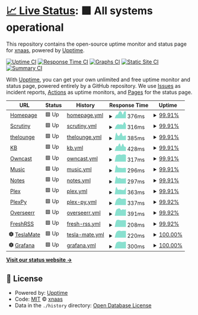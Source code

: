 # [📈 Live Status](https://status.xnaas.info): <!--live status--> **🟩 All systems operational**

This repository contains the open-source uptime monitor and status page for [xnaas](https://xnaas.info/), powered by [Upptime](https://github.com/upptime/upptime).

[![Uptime CI](https://github.com/xnaas/status/workflows/Uptime%20CI/badge.svg)](https://github.com/xnaas/status/actions?query=workflow%3A%22Uptime+CI%22)
[![Response Time CI](https://github.com/xnaas/status/workflows/Response%20Time%20CI/badge.svg)](https://github.com/xnaas/status/actions?query=workflow%3A%22Response+Time+CI%22)
[![Graphs CI](https://github.com/xnaas/status/workflows/Graphs%20CI/badge.svg)](https://github.com/xnaas/status/actions?query=workflow%3A%22Graphs+CI%22)
[![Static Site CI](https://github.com/xnaas/status/workflows/Static%20Site%20CI/badge.svg)](https://github.com/xnaas/status/actions?query=workflow%3A%22Static+Site+CI%22)
[![Summary CI](https://github.com/xnaas/status/workflows/Summary%20CI/badge.svg)](https://github.com/xnaas/status/actions?query=workflow%3A%22Summary+CI%22)

With [Upptime](https://upptime.js.org), you can get your own unlimited and free uptime monitor and status page, powered entirely by a GitHub repository. We use [Issues](https://github.com/xnaas/status/issues) as incident reports, [Actions](https://github.com/xnaas/status/actions) as uptime monitors, and [Pages](https://status.xnaas.info) for the status page.

<!--start: status pages-->
<!-- This summary is generated by Upptime (https://github.com/upptime/upptime) -->
<!-- Do not edit this manually, your changes will be overwritten -->
<!-- prettier-ignore -->
| URL | Status | History | Response Time | Uptime |
| --- | ------ | ------- | ------------- | ------ |
| <img alt="" src="https://favicons.githubusercontent.com/xnaas.info" height="13"> [Homepage](https://xnaas.info) | 🟩 Up | [homepage.yml](https://github.com/xnaas/status/commits/HEAD/history/homepage.yml) | <details><summary><img alt="Response time graph" src="./graphs/homepage/response-time-week.png" height="20"> 376ms</summary><br><a href="https://status.xnaas.info/history/homepage"><img alt="Response time 300" src="https://img.shields.io/endpoint?url=https%3A%2F%2Fraw.githubusercontent.com%2Fxnaas%2Fstatus%2FHEAD%2Fapi%2Fhomepage%2Fresponse-time.json"></a><br><a href="https://status.xnaas.info/history/homepage"><img alt="24-hour response time 509" src="https://img.shields.io/endpoint?url=https%3A%2F%2Fraw.githubusercontent.com%2Fxnaas%2Fstatus%2FHEAD%2Fapi%2Fhomepage%2Fresponse-time-day.json"></a><br><a href="https://status.xnaas.info/history/homepage"><img alt="7-day response time 376" src="https://img.shields.io/endpoint?url=https%3A%2F%2Fraw.githubusercontent.com%2Fxnaas%2Fstatus%2FHEAD%2Fapi%2Fhomepage%2Fresponse-time-week.json"></a><br><a href="https://status.xnaas.info/history/homepage"><img alt="30-day response time 295" src="https://img.shields.io/endpoint?url=https%3A%2F%2Fraw.githubusercontent.com%2Fxnaas%2Fstatus%2FHEAD%2Fapi%2Fhomepage%2Fresponse-time-month.json"></a><br><a href="https://status.xnaas.info/history/homepage"><img alt="1-year response time 300" src="https://img.shields.io/endpoint?url=https%3A%2F%2Fraw.githubusercontent.com%2Fxnaas%2Fstatus%2FHEAD%2Fapi%2Fhomepage%2Fresponse-time-year.json"></a></details> | <details><summary><a href="https://status.xnaas.info/history/homepage">99.91%</a></summary><a href="https://status.xnaas.info/history/homepage"><img alt="All-time uptime 99.96%" src="https://img.shields.io/endpoint?url=https%3A%2F%2Fraw.githubusercontent.com%2Fxnaas%2Fstatus%2FHEAD%2Fapi%2Fhomepage%2Fuptime.json"></a><br><a href="https://status.xnaas.info/history/homepage"><img alt="24-hour uptime 99.37%" src="https://img.shields.io/endpoint?url=https%3A%2F%2Fraw.githubusercontent.com%2Fxnaas%2Fstatus%2FHEAD%2Fapi%2Fhomepage%2Fuptime-day.json"></a><br><a href="https://status.xnaas.info/history/homepage"><img alt="7-day uptime 99.91%" src="https://img.shields.io/endpoint?url=https%3A%2F%2Fraw.githubusercontent.com%2Fxnaas%2Fstatus%2FHEAD%2Fapi%2Fhomepage%2Fuptime-week.json"></a><br><a href="https://status.xnaas.info/history/homepage"><img alt="30-day uptime 99.94%" src="https://img.shields.io/endpoint?url=https%3A%2F%2Fraw.githubusercontent.com%2Fxnaas%2Fstatus%2FHEAD%2Fapi%2Fhomepage%2Fuptime-month.json"></a><br><a href="https://status.xnaas.info/history/homepage"><img alt="1-year uptime 99.96%" src="https://img.shields.io/endpoint?url=https%3A%2F%2Fraw.githubusercontent.com%2Fxnaas%2Fstatus%2FHEAD%2Fapi%2Fhomepage%2Fuptime-year.json"></a></details>
| <img alt="" src="https://raw.githubusercontent.com/AnalogJ/scrutiny/master/webapp/frontend/src/favicon.ico" height="13"> [Scrutiny](https://drive-status.xnaas.info) | 🟩 Up | [scrutiny.yml](https://github.com/xnaas/status/commits/HEAD/history/scrutiny.yml) | <details><summary><img alt="Response time graph" src="./graphs/scrutiny/response-time-week.png" height="20"> 316ms</summary><br><a href="https://status.xnaas.info/history/scrutiny"><img alt="Response time 296" src="https://img.shields.io/endpoint?url=https%3A%2F%2Fraw.githubusercontent.com%2Fxnaas%2Fstatus%2FHEAD%2Fapi%2Fscrutiny%2Fresponse-time.json"></a><br><a href="https://status.xnaas.info/history/scrutiny"><img alt="24-hour response time 447" src="https://img.shields.io/endpoint?url=https%3A%2F%2Fraw.githubusercontent.com%2Fxnaas%2Fstatus%2FHEAD%2Fapi%2Fscrutiny%2Fresponse-time-day.json"></a><br><a href="https://status.xnaas.info/history/scrutiny"><img alt="7-day response time 316" src="https://img.shields.io/endpoint?url=https%3A%2F%2Fraw.githubusercontent.com%2Fxnaas%2Fstatus%2FHEAD%2Fapi%2Fscrutiny%2Fresponse-time-week.json"></a><br><a href="https://status.xnaas.info/history/scrutiny"><img alt="30-day response time 295" src="https://img.shields.io/endpoint?url=https%3A%2F%2Fraw.githubusercontent.com%2Fxnaas%2Fstatus%2FHEAD%2Fapi%2Fscrutiny%2Fresponse-time-month.json"></a><br><a href="https://status.xnaas.info/history/scrutiny"><img alt="1-year response time 296" src="https://img.shields.io/endpoint?url=https%3A%2F%2Fraw.githubusercontent.com%2Fxnaas%2Fstatus%2FHEAD%2Fapi%2Fscrutiny%2Fresponse-time-year.json"></a></details> | <details><summary><a href="https://status.xnaas.info/history/scrutiny">99.91%</a></summary><a href="https://status.xnaas.info/history/scrutiny"><img alt="All-time uptime 99.98%" src="https://img.shields.io/endpoint?url=https%3A%2F%2Fraw.githubusercontent.com%2Fxnaas%2Fstatus%2FHEAD%2Fapi%2Fscrutiny%2Fuptime.json"></a><br><a href="https://status.xnaas.info/history/scrutiny"><img alt="24-hour uptime 99.38%" src="https://img.shields.io/endpoint?url=https%3A%2F%2Fraw.githubusercontent.com%2Fxnaas%2Fstatus%2FHEAD%2Fapi%2Fscrutiny%2Fuptime-day.json"></a><br><a href="https://status.xnaas.info/history/scrutiny"><img alt="7-day uptime 99.91%" src="https://img.shields.io/endpoint?url=https%3A%2F%2Fraw.githubusercontent.com%2Fxnaas%2Fstatus%2FHEAD%2Fapi%2Fscrutiny%2Fuptime-week.json"></a><br><a href="https://status.xnaas.info/history/scrutiny"><img alt="30-day uptime 99.98%" src="https://img.shields.io/endpoint?url=https%3A%2F%2Fraw.githubusercontent.com%2Fxnaas%2Fstatus%2FHEAD%2Fapi%2Fscrutiny%2Fuptime-month.json"></a><br><a href="https://status.xnaas.info/history/scrutiny"><img alt="1-year uptime 99.98%" src="https://img.shields.io/endpoint?url=https%3A%2F%2Fraw.githubusercontent.com%2Fxnaas%2Fstatus%2FHEAD%2Fapi%2Fscrutiny%2Fuptime-year.json"></a></details>
| <img alt="" src="https://favicons.githubusercontent.com/irc.xnaas.info" height="13"> [thelounge](https://irc.xnaas.info) | 🟩 Up | [thelounge.yml](https://github.com/xnaas/status/commits/HEAD/history/thelounge.yml) | <details><summary><img alt="Response time graph" src="./graphs/thelounge/response-time-week.png" height="20"> 385ms</summary><br><a href="https://status.xnaas.info/history/thelounge"><img alt="Response time 297" src="https://img.shields.io/endpoint?url=https%3A%2F%2Fraw.githubusercontent.com%2Fxnaas%2Fstatus%2FHEAD%2Fapi%2Fthelounge%2Fresponse-time.json"></a><br><a href="https://status.xnaas.info/history/thelounge"><img alt="24-hour response time 581" src="https://img.shields.io/endpoint?url=https%3A%2F%2Fraw.githubusercontent.com%2Fxnaas%2Fstatus%2FHEAD%2Fapi%2Fthelounge%2Fresponse-time-day.json"></a><br><a href="https://status.xnaas.info/history/thelounge"><img alt="7-day response time 385" src="https://img.shields.io/endpoint?url=https%3A%2F%2Fraw.githubusercontent.com%2Fxnaas%2Fstatus%2FHEAD%2Fapi%2Fthelounge%2Fresponse-time-week.json"></a><br><a href="https://status.xnaas.info/history/thelounge"><img alt="30-day response time 285" src="https://img.shields.io/endpoint?url=https%3A%2F%2Fraw.githubusercontent.com%2Fxnaas%2Fstatus%2FHEAD%2Fapi%2Fthelounge%2Fresponse-time-month.json"></a><br><a href="https://status.xnaas.info/history/thelounge"><img alt="1-year response time 297" src="https://img.shields.io/endpoint?url=https%3A%2F%2Fraw.githubusercontent.com%2Fxnaas%2Fstatus%2FHEAD%2Fapi%2Fthelounge%2Fresponse-time-year.json"></a></details> | <details><summary><a href="https://status.xnaas.info/history/thelounge">99.91%</a></summary><a href="https://status.xnaas.info/history/thelounge"><img alt="All-time uptime 99.96%" src="https://img.shields.io/endpoint?url=https%3A%2F%2Fraw.githubusercontent.com%2Fxnaas%2Fstatus%2FHEAD%2Fapi%2Fthelounge%2Fuptime.json"></a><br><a href="https://status.xnaas.info/history/thelounge"><img alt="24-hour uptime 99.39%" src="https://img.shields.io/endpoint?url=https%3A%2F%2Fraw.githubusercontent.com%2Fxnaas%2Fstatus%2FHEAD%2Fapi%2Fthelounge%2Fuptime-day.json"></a><br><a href="https://status.xnaas.info/history/thelounge"><img alt="7-day uptime 99.91%" src="https://img.shields.io/endpoint?url=https%3A%2F%2Fraw.githubusercontent.com%2Fxnaas%2Fstatus%2FHEAD%2Fapi%2Fthelounge%2Fuptime-week.json"></a><br><a href="https://status.xnaas.info/history/thelounge"><img alt="30-day uptime 99.94%" src="https://img.shields.io/endpoint?url=https%3A%2F%2Fraw.githubusercontent.com%2Fxnaas%2Fstatus%2FHEAD%2Fapi%2Fthelounge%2Fuptime-month.json"></a><br><a href="https://status.xnaas.info/history/thelounge"><img alt="1-year uptime 99.96%" src="https://img.shields.io/endpoint?url=https%3A%2F%2Fraw.githubusercontent.com%2Fxnaas%2Fstatus%2FHEAD%2Fapi%2Fthelounge%2Fuptime-year.json"></a></details>
| <img alt="" src="https://favicons.githubusercontent.com/kb.xnaas.info" height="13"> [KB](https://kb.xnaas.info) | 🟩 Up | [kb.yml](https://github.com/xnaas/status/commits/HEAD/history/kb.yml) | <details><summary><img alt="Response time graph" src="./graphs/kb/response-time-week.png" height="20"> 428ms</summary><br><a href="https://status.xnaas.info/history/kb"><img alt="Response time 293" src="https://img.shields.io/endpoint?url=https%3A%2F%2Fraw.githubusercontent.com%2Fxnaas%2Fstatus%2FHEAD%2Fapi%2Fkb%2Fresponse-time.json"></a><br><a href="https://status.xnaas.info/history/kb"><img alt="24-hour response time 635" src="https://img.shields.io/endpoint?url=https%3A%2F%2Fraw.githubusercontent.com%2Fxnaas%2Fstatus%2FHEAD%2Fapi%2Fkb%2Fresponse-time-day.json"></a><br><a href="https://status.xnaas.info/history/kb"><img alt="7-day response time 428" src="https://img.shields.io/endpoint?url=https%3A%2F%2Fraw.githubusercontent.com%2Fxnaas%2Fstatus%2FHEAD%2Fapi%2Fkb%2Fresponse-time-week.json"></a><br><a href="https://status.xnaas.info/history/kb"><img alt="30-day response time 296" src="https://img.shields.io/endpoint?url=https%3A%2F%2Fraw.githubusercontent.com%2Fxnaas%2Fstatus%2FHEAD%2Fapi%2Fkb%2Fresponse-time-month.json"></a><br><a href="https://status.xnaas.info/history/kb"><img alt="1-year response time 293" src="https://img.shields.io/endpoint?url=https%3A%2F%2Fraw.githubusercontent.com%2Fxnaas%2Fstatus%2FHEAD%2Fapi%2Fkb%2Fresponse-time-year.json"></a></details> | <details><summary><a href="https://status.xnaas.info/history/kb">99.91%</a></summary><a href="https://status.xnaas.info/history/kb"><img alt="All-time uptime 99.96%" src="https://img.shields.io/endpoint?url=https%3A%2F%2Fraw.githubusercontent.com%2Fxnaas%2Fstatus%2FHEAD%2Fapi%2Fkb%2Fuptime.json"></a><br><a href="https://status.xnaas.info/history/kb"><img alt="24-hour uptime 99.39%" src="https://img.shields.io/endpoint?url=https%3A%2F%2Fraw.githubusercontent.com%2Fxnaas%2Fstatus%2FHEAD%2Fapi%2Fkb%2Fuptime-day.json"></a><br><a href="https://status.xnaas.info/history/kb"><img alt="7-day uptime 99.91%" src="https://img.shields.io/endpoint?url=https%3A%2F%2Fraw.githubusercontent.com%2Fxnaas%2Fstatus%2FHEAD%2Fapi%2Fkb%2Fuptime-week.json"></a><br><a href="https://status.xnaas.info/history/kb"><img alt="30-day uptime 99.94%" src="https://img.shields.io/endpoint?url=https%3A%2F%2Fraw.githubusercontent.com%2Fxnaas%2Fstatus%2FHEAD%2Fapi%2Fkb%2Fuptime-month.json"></a><br><a href="https://status.xnaas.info/history/kb"><img alt="1-year uptime 99.96%" src="https://img.shields.io/endpoint?url=https%3A%2F%2Fraw.githubusercontent.com%2Fxnaas%2Fstatus%2FHEAD%2Fapi%2Fkb%2Fuptime-year.json"></a></details>
| <img alt="" src="https://favicons.githubusercontent.com/live.xnaas.info" height="13"> [Owncast](https://live.xnaas.info) | 🟩 Up | [owncast.yml](https://github.com/xnaas/status/commits/HEAD/history/owncast.yml) | <details><summary><img alt="Response time graph" src="./graphs/owncast/response-time-week.png" height="20"> 317ms</summary><br><a href="https://status.xnaas.info/history/owncast"><img alt="Response time 242" src="https://img.shields.io/endpoint?url=https%3A%2F%2Fraw.githubusercontent.com%2Fxnaas%2Fstatus%2FHEAD%2Fapi%2Fowncast%2Fresponse-time.json"></a><br><a href="https://status.xnaas.info/history/owncast"><img alt="24-hour response time 490" src="https://img.shields.io/endpoint?url=https%3A%2F%2Fraw.githubusercontent.com%2Fxnaas%2Fstatus%2FHEAD%2Fapi%2Fowncast%2Fresponse-time-day.json"></a><br><a href="https://status.xnaas.info/history/owncast"><img alt="7-day response time 317" src="https://img.shields.io/endpoint?url=https%3A%2F%2Fraw.githubusercontent.com%2Fxnaas%2Fstatus%2FHEAD%2Fapi%2Fowncast%2Fresponse-time-week.json"></a><br><a href="https://status.xnaas.info/history/owncast"><img alt="30-day response time 247" src="https://img.shields.io/endpoint?url=https%3A%2F%2Fraw.githubusercontent.com%2Fxnaas%2Fstatus%2FHEAD%2Fapi%2Fowncast%2Fresponse-time-month.json"></a><br><a href="https://status.xnaas.info/history/owncast"><img alt="1-year response time 242" src="https://img.shields.io/endpoint?url=https%3A%2F%2Fraw.githubusercontent.com%2Fxnaas%2Fstatus%2FHEAD%2Fapi%2Fowncast%2Fresponse-time-year.json"></a></details> | <details><summary><a href="https://status.xnaas.info/history/owncast">99.91%</a></summary><a href="https://status.xnaas.info/history/owncast"><img alt="All-time uptime 99.96%" src="https://img.shields.io/endpoint?url=https%3A%2F%2Fraw.githubusercontent.com%2Fxnaas%2Fstatus%2FHEAD%2Fapi%2Fowncast%2Fuptime.json"></a><br><a href="https://status.xnaas.info/history/owncast"><img alt="24-hour uptime 99.40%" src="https://img.shields.io/endpoint?url=https%3A%2F%2Fraw.githubusercontent.com%2Fxnaas%2Fstatus%2FHEAD%2Fapi%2Fowncast%2Fuptime-day.json"></a><br><a href="https://status.xnaas.info/history/owncast"><img alt="7-day uptime 99.91%" src="https://img.shields.io/endpoint?url=https%3A%2F%2Fraw.githubusercontent.com%2Fxnaas%2Fstatus%2FHEAD%2Fapi%2Fowncast%2Fuptime-week.json"></a><br><a href="https://status.xnaas.info/history/owncast"><img alt="30-day uptime 99.94%" src="https://img.shields.io/endpoint?url=https%3A%2F%2Fraw.githubusercontent.com%2Fxnaas%2Fstatus%2FHEAD%2Fapi%2Fowncast%2Fuptime-month.json"></a><br><a href="https://status.xnaas.info/history/owncast"><img alt="1-year uptime 99.96%" src="https://img.shields.io/endpoint?url=https%3A%2F%2Fraw.githubusercontent.com%2Fxnaas%2Fstatus%2FHEAD%2Fapi%2Fowncast%2Fuptime-year.json"></a></details>
| <img alt="" src="https://raw.githubusercontent.com/navidrome/navidrome/master/resources/logo-192x192.png" height="13"> [Music](https://music.xnaas.info) | 🟩 Up | [music.yml](https://github.com/xnaas/status/commits/HEAD/history/music.yml) | <details><summary><img alt="Response time graph" src="./graphs/music/response-time-week.png" height="20"> 296ms</summary><br><a href="https://status.xnaas.info/history/music"><img alt="Response time 286" src="https://img.shields.io/endpoint?url=https%3A%2F%2Fraw.githubusercontent.com%2Fxnaas%2Fstatus%2FHEAD%2Fapi%2Fmusic%2Fresponse-time.json"></a><br><a href="https://status.xnaas.info/history/music"><img alt="24-hour response time 225" src="https://img.shields.io/endpoint?url=https%3A%2F%2Fraw.githubusercontent.com%2Fxnaas%2Fstatus%2FHEAD%2Fapi%2Fmusic%2Fresponse-time-day.json"></a><br><a href="https://status.xnaas.info/history/music"><img alt="7-day response time 296" src="https://img.shields.io/endpoint?url=https%3A%2F%2Fraw.githubusercontent.com%2Fxnaas%2Fstatus%2FHEAD%2Fapi%2Fmusic%2Fresponse-time-week.json"></a><br><a href="https://status.xnaas.info/history/music"><img alt="30-day response time 276" src="https://img.shields.io/endpoint?url=https%3A%2F%2Fraw.githubusercontent.com%2Fxnaas%2Fstatus%2FHEAD%2Fapi%2Fmusic%2Fresponse-time-month.json"></a><br><a href="https://status.xnaas.info/history/music"><img alt="1-year response time 286" src="https://img.shields.io/endpoint?url=https%3A%2F%2Fraw.githubusercontent.com%2Fxnaas%2Fstatus%2FHEAD%2Fapi%2Fmusic%2Fresponse-time-year.json"></a></details> | <details><summary><a href="https://status.xnaas.info/history/music">99.91%</a></summary><a href="https://status.xnaas.info/history/music"><img alt="All-time uptime 99.96%" src="https://img.shields.io/endpoint?url=https%3A%2F%2Fraw.githubusercontent.com%2Fxnaas%2Fstatus%2FHEAD%2Fapi%2Fmusic%2Fuptime.json"></a><br><a href="https://status.xnaas.info/history/music"><img alt="24-hour uptime 99.40%" src="https://img.shields.io/endpoint?url=https%3A%2F%2Fraw.githubusercontent.com%2Fxnaas%2Fstatus%2FHEAD%2Fapi%2Fmusic%2Fuptime-day.json"></a><br><a href="https://status.xnaas.info/history/music"><img alt="7-day uptime 99.91%" src="https://img.shields.io/endpoint?url=https%3A%2F%2Fraw.githubusercontent.com%2Fxnaas%2Fstatus%2FHEAD%2Fapi%2Fmusic%2Fuptime-week.json"></a><br><a href="https://status.xnaas.info/history/music"><img alt="30-day uptime 99.94%" src="https://img.shields.io/endpoint?url=https%3A%2F%2Fraw.githubusercontent.com%2Fxnaas%2Fstatus%2FHEAD%2Fapi%2Fmusic%2Fuptime-month.json"></a><br><a href="https://status.xnaas.info/history/music"><img alt="1-year uptime 99.96%" src="https://img.shields.io/endpoint?url=https%3A%2F%2Fraw.githubusercontent.com%2Fxnaas%2Fstatus%2FHEAD%2Fapi%2Fmusic%2Fuptime-year.json"></a></details>
| <img alt="" src="https://raw.githubusercontent.com/laurent22/joplin/dev/Assets/SquareIcon512.png" height="13"> [Notes](https://notes.xnaas.info) | 🟩 Up | [notes.yml](https://github.com/xnaas/status/commits/HEAD/history/notes.yml) | <details><summary><img alt="Response time graph" src="./graphs/notes/response-time-week.png" height="20"> 297ms</summary><br><a href="https://status.xnaas.info/history/notes"><img alt="Response time 284" src="https://img.shields.io/endpoint?url=https%3A%2F%2Fraw.githubusercontent.com%2Fxnaas%2Fstatus%2FHEAD%2Fapi%2Fnotes%2Fresponse-time.json"></a><br><a href="https://status.xnaas.info/history/notes"><img alt="24-hour response time 235" src="https://img.shields.io/endpoint?url=https%3A%2F%2Fraw.githubusercontent.com%2Fxnaas%2Fstatus%2FHEAD%2Fapi%2Fnotes%2Fresponse-time-day.json"></a><br><a href="https://status.xnaas.info/history/notes"><img alt="7-day response time 297" src="https://img.shields.io/endpoint?url=https%3A%2F%2Fraw.githubusercontent.com%2Fxnaas%2Fstatus%2FHEAD%2Fapi%2Fnotes%2Fresponse-time-week.json"></a><br><a href="https://status.xnaas.info/history/notes"><img alt="30-day response time 283" src="https://img.shields.io/endpoint?url=https%3A%2F%2Fraw.githubusercontent.com%2Fxnaas%2Fstatus%2FHEAD%2Fapi%2Fnotes%2Fresponse-time-month.json"></a><br><a href="https://status.xnaas.info/history/notes"><img alt="1-year response time 284" src="https://img.shields.io/endpoint?url=https%3A%2F%2Fraw.githubusercontent.com%2Fxnaas%2Fstatus%2FHEAD%2Fapi%2Fnotes%2Fresponse-time-year.json"></a></details> | <details><summary><a href="https://status.xnaas.info/history/notes">99.91%</a></summary><a href="https://status.xnaas.info/history/notes"><img alt="All-time uptime 99.96%" src="https://img.shields.io/endpoint?url=https%3A%2F%2Fraw.githubusercontent.com%2Fxnaas%2Fstatus%2FHEAD%2Fapi%2Fnotes%2Fuptime.json"></a><br><a href="https://status.xnaas.info/history/notes"><img alt="24-hour uptime 99.40%" src="https://img.shields.io/endpoint?url=https%3A%2F%2Fraw.githubusercontent.com%2Fxnaas%2Fstatus%2FHEAD%2Fapi%2Fnotes%2Fuptime-day.json"></a><br><a href="https://status.xnaas.info/history/notes"><img alt="7-day uptime 99.91%" src="https://img.shields.io/endpoint?url=https%3A%2F%2Fraw.githubusercontent.com%2Fxnaas%2Fstatus%2FHEAD%2Fapi%2Fnotes%2Fuptime-week.json"></a><br><a href="https://status.xnaas.info/history/notes"><img alt="30-day uptime 99.94%" src="https://img.shields.io/endpoint?url=https%3A%2F%2Fraw.githubusercontent.com%2Fxnaas%2Fstatus%2FHEAD%2Fapi%2Fnotes%2Fuptime-month.json"></a><br><a href="https://status.xnaas.info/history/notes"><img alt="1-year uptime 99.96%" src="https://img.shields.io/endpoint?url=https%3A%2F%2Fraw.githubusercontent.com%2Fxnaas%2Fstatus%2FHEAD%2Fapi%2Fnotes%2Fuptime-year.json"></a></details>
| <img alt="" src="https://www.plex.tv/wp-content/themes/plex/assets/img/favicons/favicon-16x16.png" height="13"> [Plex](https://plex.xnaas.info) | 🟩 Up | [plex.yml](https://github.com/xnaas/status/commits/HEAD/history/plex.yml) | <details><summary><img alt="Response time graph" src="./graphs/plex/response-time-week.png" height="20"> 363ms</summary><br><a href="https://status.xnaas.info/history/plex"><img alt="Response time 261" src="https://img.shields.io/endpoint?url=https%3A%2F%2Fraw.githubusercontent.com%2Fxnaas%2Fstatus%2FHEAD%2Fapi%2Fplex%2Fresponse-time.json"></a><br><a href="https://status.xnaas.info/history/plex"><img alt="24-hour response time 565" src="https://img.shields.io/endpoint?url=https%3A%2F%2Fraw.githubusercontent.com%2Fxnaas%2Fstatus%2FHEAD%2Fapi%2Fplex%2Fresponse-time-day.json"></a><br><a href="https://status.xnaas.info/history/plex"><img alt="7-day response time 363" src="https://img.shields.io/endpoint?url=https%3A%2F%2Fraw.githubusercontent.com%2Fxnaas%2Fstatus%2FHEAD%2Fapi%2Fplex%2Fresponse-time-week.json"></a><br><a href="https://status.xnaas.info/history/plex"><img alt="30-day response time 273" src="https://img.shields.io/endpoint?url=https%3A%2F%2Fraw.githubusercontent.com%2Fxnaas%2Fstatus%2FHEAD%2Fapi%2Fplex%2Fresponse-time-month.json"></a><br><a href="https://status.xnaas.info/history/plex"><img alt="1-year response time 261" src="https://img.shields.io/endpoint?url=https%3A%2F%2Fraw.githubusercontent.com%2Fxnaas%2Fstatus%2FHEAD%2Fapi%2Fplex%2Fresponse-time-year.json"></a></details> | <details><summary><a href="https://status.xnaas.info/history/plex">99.91%</a></summary><a href="https://status.xnaas.info/history/plex"><img alt="All-time uptime 99.98%" src="https://img.shields.io/endpoint?url=https%3A%2F%2Fraw.githubusercontent.com%2Fxnaas%2Fstatus%2FHEAD%2Fapi%2Fplex%2Fuptime.json"></a><br><a href="https://status.xnaas.info/history/plex"><img alt="24-hour uptime 99.40%" src="https://img.shields.io/endpoint?url=https%3A%2F%2Fraw.githubusercontent.com%2Fxnaas%2Fstatus%2FHEAD%2Fapi%2Fplex%2Fuptime-day.json"></a><br><a href="https://status.xnaas.info/history/plex"><img alt="7-day uptime 99.91%" src="https://img.shields.io/endpoint?url=https%3A%2F%2Fraw.githubusercontent.com%2Fxnaas%2Fstatus%2FHEAD%2Fapi%2Fplex%2Fuptime-week.json"></a><br><a href="https://status.xnaas.info/history/plex"><img alt="30-day uptime 99.98%" src="https://img.shields.io/endpoint?url=https%3A%2F%2Fraw.githubusercontent.com%2Fxnaas%2Fstatus%2FHEAD%2Fapi%2Fplex%2Fuptime-month.json"></a><br><a href="https://status.xnaas.info/history/plex"><img alt="1-year uptime 99.98%" src="https://img.shields.io/endpoint?url=https%3A%2F%2Fraw.githubusercontent.com%2Fxnaas%2Fstatus%2FHEAD%2Fapi%2Fplex%2Fuptime-year.json"></a></details>
| <img alt="" src="https://favicons.githubusercontent.com/plexpy.xnaas.info" height="13"> [PlexPy](https://plexpy.xnaas.info) | 🟩 Up | [plex-py.yml](https://github.com/xnaas/status/commits/HEAD/history/plex-py.yml) | <details><summary><img alt="Response time graph" src="./graphs/plex-py/response-time-week.png" height="20"> 337ms</summary><br><a href="https://status.xnaas.info/history/plex-py"><img alt="Response time 353" src="https://img.shields.io/endpoint?url=https%3A%2F%2Fraw.githubusercontent.com%2Fxnaas%2Fstatus%2FHEAD%2Fapi%2Fplex-py%2Fresponse-time.json"></a><br><a href="https://status.xnaas.info/history/plex-py"><img alt="24-hour response time 267" src="https://img.shields.io/endpoint?url=https%3A%2F%2Fraw.githubusercontent.com%2Fxnaas%2Fstatus%2FHEAD%2Fapi%2Fplex-py%2Fresponse-time-day.json"></a><br><a href="https://status.xnaas.info/history/plex-py"><img alt="7-day response time 337" src="https://img.shields.io/endpoint?url=https%3A%2F%2Fraw.githubusercontent.com%2Fxnaas%2Fstatus%2FHEAD%2Fapi%2Fplex-py%2Fresponse-time-week.json"></a><br><a href="https://status.xnaas.info/history/plex-py"><img alt="30-day response time 334" src="https://img.shields.io/endpoint?url=https%3A%2F%2Fraw.githubusercontent.com%2Fxnaas%2Fstatus%2FHEAD%2Fapi%2Fplex-py%2Fresponse-time-month.json"></a><br><a href="https://status.xnaas.info/history/plex-py"><img alt="1-year response time 353" src="https://img.shields.io/endpoint?url=https%3A%2F%2Fraw.githubusercontent.com%2Fxnaas%2Fstatus%2FHEAD%2Fapi%2Fplex-py%2Fresponse-time-year.json"></a></details> | <details><summary><a href="https://status.xnaas.info/history/plex-py">99.92%</a></summary><a href="https://status.xnaas.info/history/plex-py"><img alt="All-time uptime 99.96%" src="https://img.shields.io/endpoint?url=https%3A%2F%2Fraw.githubusercontent.com%2Fxnaas%2Fstatus%2FHEAD%2Fapi%2Fplex-py%2Fuptime.json"></a><br><a href="https://status.xnaas.info/history/plex-py"><img alt="24-hour uptime 99.41%" src="https://img.shields.io/endpoint?url=https%3A%2F%2Fraw.githubusercontent.com%2Fxnaas%2Fstatus%2FHEAD%2Fapi%2Fplex-py%2Fuptime-day.json"></a><br><a href="https://status.xnaas.info/history/plex-py"><img alt="7-day uptime 99.92%" src="https://img.shields.io/endpoint?url=https%3A%2F%2Fraw.githubusercontent.com%2Fxnaas%2Fstatus%2FHEAD%2Fapi%2Fplex-py%2Fuptime-week.json"></a><br><a href="https://status.xnaas.info/history/plex-py"><img alt="30-day uptime 99.94%" src="https://img.shields.io/endpoint?url=https%3A%2F%2Fraw.githubusercontent.com%2Fxnaas%2Fstatus%2FHEAD%2Fapi%2Fplex-py%2Fuptime-month.json"></a><br><a href="https://status.xnaas.info/history/plex-py"><img alt="1-year uptime 99.96%" src="https://img.shields.io/endpoint?url=https%3A%2F%2Fraw.githubusercontent.com%2Fxnaas%2Fstatus%2FHEAD%2Fapi%2Fplex-py%2Fuptime-year.json"></a></details>
| <img alt="" src="https://favicons.githubusercontent.com/request.xnaas.info" height="13"> [Overseerr](https://request.xnaas.info) | 🟩 Up | [overseerr.yml](https://github.com/xnaas/status/commits/HEAD/history/overseerr.yml) | <details><summary><img alt="Response time graph" src="./graphs/overseerr/response-time-week.png" height="20"> 391ms</summary><br><a href="https://status.xnaas.info/history/overseerr"><img alt="Response time 392" src="https://img.shields.io/endpoint?url=https%3A%2F%2Fraw.githubusercontent.com%2Fxnaas%2Fstatus%2FHEAD%2Fapi%2Foverseerr%2Fresponse-time.json"></a><br><a href="https://status.xnaas.info/history/overseerr"><img alt="24-hour response time 316" src="https://img.shields.io/endpoint?url=https%3A%2F%2Fraw.githubusercontent.com%2Fxnaas%2Fstatus%2FHEAD%2Fapi%2Foverseerr%2Fresponse-time-day.json"></a><br><a href="https://status.xnaas.info/history/overseerr"><img alt="7-day response time 391" src="https://img.shields.io/endpoint?url=https%3A%2F%2Fraw.githubusercontent.com%2Fxnaas%2Fstatus%2FHEAD%2Fapi%2Foverseerr%2Fresponse-time-week.json"></a><br><a href="https://status.xnaas.info/history/overseerr"><img alt="30-day response time 372" src="https://img.shields.io/endpoint?url=https%3A%2F%2Fraw.githubusercontent.com%2Fxnaas%2Fstatus%2FHEAD%2Fapi%2Foverseerr%2Fresponse-time-month.json"></a><br><a href="https://status.xnaas.info/history/overseerr"><img alt="1-year response time 392" src="https://img.shields.io/endpoint?url=https%3A%2F%2Fraw.githubusercontent.com%2Fxnaas%2Fstatus%2FHEAD%2Fapi%2Foverseerr%2Fresponse-time-year.json"></a></details> | <details><summary><a href="https://status.xnaas.info/history/overseerr">99.92%</a></summary><a href="https://status.xnaas.info/history/overseerr"><img alt="All-time uptime 99.96%" src="https://img.shields.io/endpoint?url=https%3A%2F%2Fraw.githubusercontent.com%2Fxnaas%2Fstatus%2FHEAD%2Fapi%2Foverseerr%2Fuptime.json"></a><br><a href="https://status.xnaas.info/history/overseerr"><img alt="24-hour uptime 99.41%" src="https://img.shields.io/endpoint?url=https%3A%2F%2Fraw.githubusercontent.com%2Fxnaas%2Fstatus%2FHEAD%2Fapi%2Foverseerr%2Fuptime-day.json"></a><br><a href="https://status.xnaas.info/history/overseerr"><img alt="7-day uptime 99.92%" src="https://img.shields.io/endpoint?url=https%3A%2F%2Fraw.githubusercontent.com%2Fxnaas%2Fstatus%2FHEAD%2Fapi%2Foverseerr%2Fuptime-week.json"></a><br><a href="https://status.xnaas.info/history/overseerr"><img alt="30-day uptime 99.94%" src="https://img.shields.io/endpoint?url=https%3A%2F%2Fraw.githubusercontent.com%2Fxnaas%2Fstatus%2FHEAD%2Fapi%2Foverseerr%2Fuptime-month.json"></a><br><a href="https://status.xnaas.info/history/overseerr"><img alt="1-year uptime 99.96%" src="https://img.shields.io/endpoint?url=https%3A%2F%2Fraw.githubusercontent.com%2Fxnaas%2Fstatus%2FHEAD%2Fapi%2Foverseerr%2Fuptime-year.json"></a></details>
| <img alt="" src="https://favicons.githubusercontent.com/rss.xnaas.info" height="13"> [FreshRSS](https://rss.xnaas.info) | 🟩 Up | [fresh-rss.yml](https://github.com/xnaas/status/commits/HEAD/history/fresh-rss.yml) | <details><summary><img alt="Response time graph" src="./graphs/fresh-rss/response-time-week.png" height="20"> 208ms</summary><br><a href="https://status.xnaas.info/history/fresh-rss"><img alt="Response time 212" src="https://img.shields.io/endpoint?url=https%3A%2F%2Fraw.githubusercontent.com%2Fxnaas%2Fstatus%2FHEAD%2Fapi%2Ffresh-rss%2Fresponse-time.json"></a><br><a href="https://status.xnaas.info/history/fresh-rss"><img alt="24-hour response time 175" src="https://img.shields.io/endpoint?url=https%3A%2F%2Fraw.githubusercontent.com%2Fxnaas%2Fstatus%2FHEAD%2Fapi%2Ffresh-rss%2Fresponse-time-day.json"></a><br><a href="https://status.xnaas.info/history/fresh-rss"><img alt="7-day response time 208" src="https://img.shields.io/endpoint?url=https%3A%2F%2Fraw.githubusercontent.com%2Fxnaas%2Fstatus%2FHEAD%2Fapi%2Ffresh-rss%2Fresponse-time-week.json"></a><br><a href="https://status.xnaas.info/history/fresh-rss"><img alt="30-day response time 207" src="https://img.shields.io/endpoint?url=https%3A%2F%2Fraw.githubusercontent.com%2Fxnaas%2Fstatus%2FHEAD%2Fapi%2Ffresh-rss%2Fresponse-time-month.json"></a><br><a href="https://status.xnaas.info/history/fresh-rss"><img alt="1-year response time 212" src="https://img.shields.io/endpoint?url=https%3A%2F%2Fraw.githubusercontent.com%2Fxnaas%2Fstatus%2FHEAD%2Fapi%2Ffresh-rss%2Fresponse-time-year.json"></a></details> | <details><summary><a href="https://status.xnaas.info/history/fresh-rss">99.92%</a></summary><a href="https://status.xnaas.info/history/fresh-rss"><img alt="All-time uptime 99.96%" src="https://img.shields.io/endpoint?url=https%3A%2F%2Fraw.githubusercontent.com%2Fxnaas%2Fstatus%2FHEAD%2Fapi%2Ffresh-rss%2Fuptime.json"></a><br><a href="https://status.xnaas.info/history/fresh-rss"><img alt="24-hour uptime 99.41%" src="https://img.shields.io/endpoint?url=https%3A%2F%2Fraw.githubusercontent.com%2Fxnaas%2Fstatus%2FHEAD%2Fapi%2Ffresh-rss%2Fuptime-day.json"></a><br><a href="https://status.xnaas.info/history/fresh-rss"><img alt="7-day uptime 99.92%" src="https://img.shields.io/endpoint?url=https%3A%2F%2Fraw.githubusercontent.com%2Fxnaas%2Fstatus%2FHEAD%2Fapi%2Ffresh-rss%2Fuptime-week.json"></a><br><a href="https://status.xnaas.info/history/fresh-rss"><img alt="30-day uptime 99.94%" src="https://img.shields.io/endpoint?url=https%3A%2F%2Fraw.githubusercontent.com%2Fxnaas%2Fstatus%2FHEAD%2Fapi%2Ffresh-rss%2Fuptime-month.json"></a><br><a href="https://status.xnaas.info/history/fresh-rss"><img alt="1-year uptime 99.96%" src="https://img.shields.io/endpoint?url=https%3A%2F%2Fraw.githubusercontent.com%2Fxnaas%2Fstatus%2FHEAD%2Fapi%2Ffresh-rss%2Fuptime-year.json"></a></details>
| <img alt="" src="https://raw.githubusercontent.com/adriankumpf/teslamate/master/assets/static/favicon-16x16.png" height="13"> [TeslaMate](https://tesla.xnaas.info) | 🟩 Up | [tesla-mate.yml](https://github.com/xnaas/status/commits/HEAD/history/tesla-mate.yml) | <details><summary><img alt="Response time graph" src="./graphs/tesla-mate/response-time-week.png" height="20"> 220ms</summary><br><a href="https://status.xnaas.info/history/tesla-mate"><img alt="Response time 215" src="https://img.shields.io/endpoint?url=https%3A%2F%2Fraw.githubusercontent.com%2Fxnaas%2Fstatus%2FHEAD%2Fapi%2Ftesla-mate%2Fresponse-time.json"></a><br><a href="https://status.xnaas.info/history/tesla-mate"><img alt="24-hour response time 224" src="https://img.shields.io/endpoint?url=https%3A%2F%2Fraw.githubusercontent.com%2Fxnaas%2Fstatus%2FHEAD%2Fapi%2Ftesla-mate%2Fresponse-time-day.json"></a><br><a href="https://status.xnaas.info/history/tesla-mate"><img alt="7-day response time 220" src="https://img.shields.io/endpoint?url=https%3A%2F%2Fraw.githubusercontent.com%2Fxnaas%2Fstatus%2FHEAD%2Fapi%2Ftesla-mate%2Fresponse-time-week.json"></a><br><a href="https://status.xnaas.info/history/tesla-mate"><img alt="30-day response time 215" src="https://img.shields.io/endpoint?url=https%3A%2F%2Fraw.githubusercontent.com%2Fxnaas%2Fstatus%2FHEAD%2Fapi%2Ftesla-mate%2Fresponse-time-month.json"></a><br><a href="https://status.xnaas.info/history/tesla-mate"><img alt="1-year response time 215" src="https://img.shields.io/endpoint?url=https%3A%2F%2Fraw.githubusercontent.com%2Fxnaas%2Fstatus%2FHEAD%2Fapi%2Ftesla-mate%2Fresponse-time-year.json"></a></details> | <details><summary><a href="https://status.xnaas.info/history/tesla-mate">100.00%</a></summary><a href="https://status.xnaas.info/history/tesla-mate"><img alt="All-time uptime 100.00%" src="https://img.shields.io/endpoint?url=https%3A%2F%2Fraw.githubusercontent.com%2Fxnaas%2Fstatus%2FHEAD%2Fapi%2Ftesla-mate%2Fuptime.json"></a><br><a href="https://status.xnaas.info/history/tesla-mate"><img alt="24-hour uptime 100.00%" src="https://img.shields.io/endpoint?url=https%3A%2F%2Fraw.githubusercontent.com%2Fxnaas%2Fstatus%2FHEAD%2Fapi%2Ftesla-mate%2Fuptime-day.json"></a><br><a href="https://status.xnaas.info/history/tesla-mate"><img alt="7-day uptime 100.00%" src="https://img.shields.io/endpoint?url=https%3A%2F%2Fraw.githubusercontent.com%2Fxnaas%2Fstatus%2FHEAD%2Fapi%2Ftesla-mate%2Fuptime-week.json"></a><br><a href="https://status.xnaas.info/history/tesla-mate"><img alt="30-day uptime 100.00%" src="https://img.shields.io/endpoint?url=https%3A%2F%2Fraw.githubusercontent.com%2Fxnaas%2Fstatus%2FHEAD%2Fapi%2Ftesla-mate%2Fuptime-month.json"></a><br><a href="https://status.xnaas.info/history/tesla-mate"><img alt="1-year uptime 100.00%" src="https://img.shields.io/endpoint?url=https%3A%2F%2Fraw.githubusercontent.com%2Fxnaas%2Fstatus%2FHEAD%2Fapi%2Ftesla-mate%2Fuptime-year.json"></a></details>
| <img alt="" src="https://raw.githubusercontent.com/adriankumpf/teslamate/master/assets/static/favicon-16x16.png" height="13"> [Grafana](https://teslag.xnaas.info) | 🟩 Up | [grafana.yml](https://github.com/xnaas/status/commits/HEAD/history/grafana.yml) | <details><summary><img alt="Response time graph" src="./graphs/grafana/response-time-week.png" height="20"> 300ms</summary><br><a href="https://status.xnaas.info/history/grafana"><img alt="Response time 278" src="https://img.shields.io/endpoint?url=https%3A%2F%2Fraw.githubusercontent.com%2Fxnaas%2Fstatus%2FHEAD%2Fapi%2Fgrafana%2Fresponse-time.json"></a><br><a href="https://status.xnaas.info/history/grafana"><img alt="24-hour response time 312" src="https://img.shields.io/endpoint?url=https%3A%2F%2Fraw.githubusercontent.com%2Fxnaas%2Fstatus%2FHEAD%2Fapi%2Fgrafana%2Fresponse-time-day.json"></a><br><a href="https://status.xnaas.info/history/grafana"><img alt="7-day response time 300" src="https://img.shields.io/endpoint?url=https%3A%2F%2Fraw.githubusercontent.com%2Fxnaas%2Fstatus%2FHEAD%2Fapi%2Fgrafana%2Fresponse-time-week.json"></a><br><a href="https://status.xnaas.info/history/grafana"><img alt="30-day response time 273" src="https://img.shields.io/endpoint?url=https%3A%2F%2Fraw.githubusercontent.com%2Fxnaas%2Fstatus%2FHEAD%2Fapi%2Fgrafana%2Fresponse-time-month.json"></a><br><a href="https://status.xnaas.info/history/grafana"><img alt="1-year response time 278" src="https://img.shields.io/endpoint?url=https%3A%2F%2Fraw.githubusercontent.com%2Fxnaas%2Fstatus%2FHEAD%2Fapi%2Fgrafana%2Fresponse-time-year.json"></a></details> | <details><summary><a href="https://status.xnaas.info/history/grafana">100.00%</a></summary><a href="https://status.xnaas.info/history/grafana"><img alt="All-time uptime 99.97%" src="https://img.shields.io/endpoint?url=https%3A%2F%2Fraw.githubusercontent.com%2Fxnaas%2Fstatus%2FHEAD%2Fapi%2Fgrafana%2Fuptime.json"></a><br><a href="https://status.xnaas.info/history/grafana"><img alt="24-hour uptime 100.00%" src="https://img.shields.io/endpoint?url=https%3A%2F%2Fraw.githubusercontent.com%2Fxnaas%2Fstatus%2FHEAD%2Fapi%2Fgrafana%2Fuptime-day.json"></a><br><a href="https://status.xnaas.info/history/grafana"><img alt="7-day uptime 100.00%" src="https://img.shields.io/endpoint?url=https%3A%2F%2Fraw.githubusercontent.com%2Fxnaas%2Fstatus%2FHEAD%2Fapi%2Fgrafana%2Fuptime-week.json"></a><br><a href="https://status.xnaas.info/history/grafana"><img alt="30-day uptime 99.96%" src="https://img.shields.io/endpoint?url=https%3A%2F%2Fraw.githubusercontent.com%2Fxnaas%2Fstatus%2FHEAD%2Fapi%2Fgrafana%2Fuptime-month.json"></a><br><a href="https://status.xnaas.info/history/grafana"><img alt="1-year uptime 99.97%" src="https://img.shields.io/endpoint?url=https%3A%2F%2Fraw.githubusercontent.com%2Fxnaas%2Fstatus%2FHEAD%2Fapi%2Fgrafana%2Fuptime-year.json"></a></details>

<!--end: status pages-->

[**Visit our status website →**](https://status.xnaas.info)

## 📄 License

- Powered by: [Upptime](https://github.com/upptime/upptime)
- Code: [MIT](./LICENSE) © [xnaas](https://xnaas.info/)
- Data in the `./history` directory: [Open Database License](https://opendatacommons.org/licenses/odbl/1-0/)
